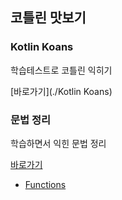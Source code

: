 ## 코틀린 맛보기 

### Kotlin Koans
학습테스트로 코틀린 익히기

[바로가기](./Kotlin Koans)

### 문법 정리
학습하면서 익힌 문법 정리

[바로가기](./Basic)

- [Functions](./Basic/Functions.kt)
